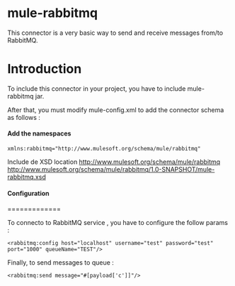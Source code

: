 mule-rabbitmq
=============

This connector is a very basic way to send and receive messages from/to RabbitMQ.

Introduction
============

To include this connector in your project, you have to include mule-rabbitmq jar.

After that, you must modify mule-config.xml to add the connector schema as follows :

#### Add the namespaces
	xmlns:rabbitmq="http://www.mulesoft.org/schema/mule/rabbitmq"

Include de XSD location
	http://www.mulesoft.org/schema/mule/rabbitmq http://www.mulesoft.org/schema/mule/rabbitmq/1.0-SNAPSHOT/mule-rabbitmq.xsd

#### Configuration
=============

To connecto to RabbitMQ service , you have to configure the follow params :

	<rabbitmq:config host="localhost" username="test" password="test" port="1000" queueName="TEST"/>

Finally, to send messages to queue :

	<rabbitmq:send message="#[payload['c']]"/>
